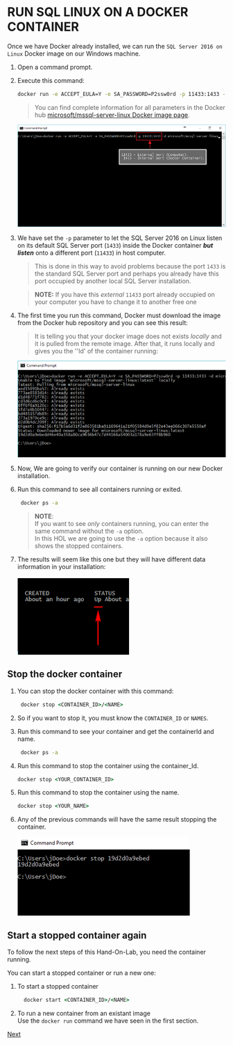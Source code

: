 # RUN SQL LINUX ON A DOCKER CONTAINER

Once we have Docker already installed, we can run the ``SQL Server 2016 on Linux`` Docker image on our Windows machine.

1. Open a command prompt.  

1. Execute this command:  

    ```cmd
    docker run -e ACCEPT_EULA=Y -e SA_PASSWORD=P2ssw0rd -p 11433:1433 -d microsoft/mssql-server-linux
    ```
    > You can find complete information for all parameters in the Docker hub [microsoft/mssql-server-linux Docker image page](https://hub.docker.com/r/microsoft/mssql-server-linux/). 

    ![Docker Command](img/MsSql_Run_commandExplainedAnnotation.png "SQL Server 2016 Docker Command")

1. We have set the ``-p`` parameter to let the SQL Server 2016 on Linux listen on its default
    SQL Server port (``1433``) inside the Docker container **_but listen_** onto a different port (``11433``) in host computer.

    > This is done in this way to avoid problems because the port ``1433`` is the standard SQL Server port
    > and perhaps you already have this port occupied by another local SQL Server installation.

    > **NOTE:** If you have this _external_ ``11433`` port already occupied on your computer you have to change it to another free one

1. The first time you run this command, Docker must download the image from the Docker hub repository and you can see this result:  

    > It is telling you that your docker image does not exists _locally_ and it is pulled from the remote image.
    > After that, it runs locally and gives you the ''Id' of the container running:

    ![Docker run result](img/MsSql_Run_commandAndResult.png "Docker run command result")

1. Now, We are going to verify our container is running on our new Docker installation.

1. Run this command to see all containers running or exited.

    ```cmd
     docker ps -a
    ```

    > **NOTE**:  
    > If you want to see _only_ containers running, you can enter the same command without the ``-a`` option.  
    > In this HOL we are going to use the ``-a`` option because it also shows the stopped containers.

1. The results will seem like this one but they will have different data information in your installation:  

    ![Docker ps result](img/docker_ps_command_with_mssql_running.png "Docker ps command result")

## Stop the docker container

1. You can stop the docker container with this command:

    ```cmd
     docker stop <CONTAINER_ID>/<NAME>
     ```  

1. So if you want to stop it, you must know the ``CONTAINER_ID`` or ``NAMES``.

1. Run this command to see your container and get the containerId and name. 

    ```cmd
     docker ps -a
    ```

1. Run this command to stop the container using the container_Id.

    ```cmd
    docker stop <YOUR_CONTAINER_ID>
    ```

1. Run this command to stop the container using the name.

    ```cmd
    docker stop <YOUR_NAME>
    ```

1. Any of the previous commands will have the same result stopping the container.  

    ![](img/docker_stop_command.png)

## Start a stopped container again

To follow the next steps of this Hand-On-Lab, you need the container running.

You can start a stopped container or run a new one:

1. To start a stopped container
   
   ```cmd
     docker start <CONTAINER_ID>/<NAME>
   ```  
     
1. To run a new container from an existant image  
    Use the ``docker run`` command we have seen in the first section.

<a href="3.PopulateSqlServerWithBasicData.md">Next</a>
   
